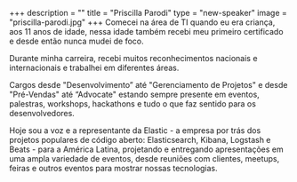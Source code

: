 +++
description = ""
title = "Priscilla Parodi"
type = "new-speaker"
image = "priscilla-parodi.jpg"
+++
Comecei na área de TI quando eu era criança, aos 11 anos de idade, nessa idade também recebi meu primeiro certificado e desde então nunca mudei de foco.

Durante minha carreira, recebi muitos reconhecimentos nacionais e internacionais e trabalhei em diferentes áreas.

Cargos desde "Desenvolvimento” até "Gerenciamento de Projetos" e desde "Pré-Vendas" até “Advocate" estando sempre presente em eventos, palestras, workshops, hackathons e tudo o que faz sentido para os desenvolvedores.

Hoje sou a voz e a representante da Elastic - a empresa por trás dos projetos populares de código aberto: Elasticsearch, Kibana, Logstash e Beats - para a América Latina, projetando e entregando apresentações em uma ampla variedade de eventos, desde reuniões com clientes, meetups, feiras e outros eventos para mostrar nossas tecnologias.